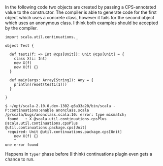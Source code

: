 In the following code two objects are created by passing a CPS-annotated value to the constructor. The compiler is able to generate code for the first object which uses a concrete class, however it fails for the second object which uses an anonymous class. I think both examples should be accepted by the compiler.

```
import scala.util.continuations._

object Test {

  def test1(f: => Int @cps[Unit]): Unit @cps[Unit] = {
    class X(i: Int)
    new X(f)
    new X(f) {}
  }

  def main(args: Array[String]): Any = {
    println(reset(test1(1)))
  }

}
```

```
$ ~/opt/scala-2.10.0.dev-1302-g6a33a20/bin/scala -P:continuations:enable anonclass.scala 
/p/scala/bugs/anonclass.scala:10: error: type mismatch;
 found   : X @scala.util.continuations.cpsPlus @scala.util.continuations.cpsPlus @util.continuations.package.cps[Unit]
 required: Unit @util.continuations.package.cps[Unit]
    new X(f) {}
    ^
one error found
```
Happens in `typer` phase before (I think) continuations plugin even gets a chance to run.

